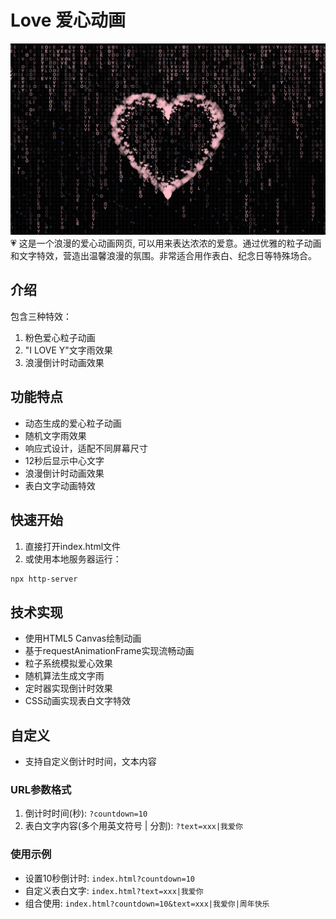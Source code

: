 # Love 爱心动画
![爱心动画截图](cover.png)
💗 这是一个浪漫的爱心动画网页, 可以用来表达浓浓的爱意。通过优雅的粒子动画和文字特效，营造出温馨浪漫的氛围。非常适合用作表白、纪念日等特殊场合。

## 介绍
包含三种特效：
1. 粉色爱心粒子动画
2. "I LOVE Y"文字雨效果
3. 浪漫倒计时动画效果

## 功能特点
- 动态生成的爱心粒子动画
- 随机文字雨效果
- 响应式设计，适配不同屏幕尺寸
- 12秒后显示中心文字
- 浪漫倒计时动画效果
- 表白文字动画特效

## 快速开始
1. 直接打开index.html文件
2. 或使用本地服务器运行：
```bash
npx http-server
```

## 技术实现
- 使用HTML5 Canvas绘制动画
- 基于requestAnimationFrame实现流畅动画
- 粒子系统模拟爱心效果
- 随机算法生成文字雨
- 定时器实现倒计时效果
- CSS动画实现表白文字特效

## 自定义
- 支持自定义倒计时时间，文本内容

### URL参数格式
1. 倒计时时间(秒): `?countdown=10`
2. 表白文字内容(多个用英文符号 | 分割): `?text=xxx|我爱你`

### 使用示例
- 设置10秒倒计时: `index.html?countdown=10`
- 自定义表白文字: `index.html?text=xxx|我爱你`
- 组合使用: `index.html?countdown=10&text=xxx|我爱你|周年快乐`
